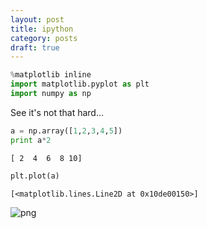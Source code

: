 ```yaml
---
layout: post
title: ipython
category: posts
draft: true
---
```


```python
%matplotlib inline
import matplotlib.pyplot as plt
import numpy as np
```

See it's not that hard...



```python
a = np.array([1,2,3,4,5])
print a*2
```

    [ 2  4  6  8 10]



```python
plt.plot(a)
```




    [<matplotlib.lines.Line2D at 0x10de00150>]




![png](output_3_1.png)



```python

```
